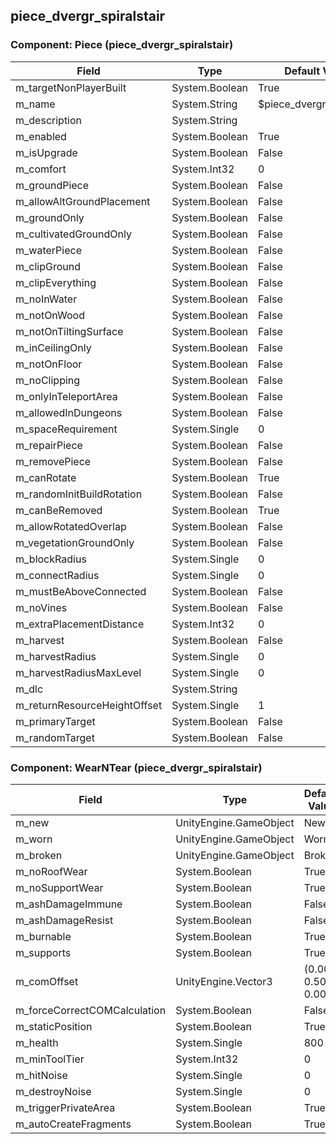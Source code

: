 ## piece_dvergr_spiralstair

### Component: Piece (piece_dvergr_spiralstair)

|Field|Type|Default Value|
|-----|----|-------------|
|m_targetNonPlayerBuilt|System.Boolean|True|
|m_name|System.String|$piece_dvergr_spiralstair|
|m_description|System.String||
|m_enabled|System.Boolean|True|
|m_isUpgrade|System.Boolean|False|
|m_comfort|System.Int32|0|
|m_groundPiece|System.Boolean|False|
|m_allowAltGroundPlacement|System.Boolean|False|
|m_groundOnly|System.Boolean|False|
|m_cultivatedGroundOnly|System.Boolean|False|
|m_waterPiece|System.Boolean|False|
|m_clipGround|System.Boolean|False|
|m_clipEverything|System.Boolean|False|
|m_noInWater|System.Boolean|False|
|m_notOnWood|System.Boolean|False|
|m_notOnTiltingSurface|System.Boolean|False|
|m_inCeilingOnly|System.Boolean|False|
|m_notOnFloor|System.Boolean|False|
|m_noClipping|System.Boolean|False|
|m_onlyInTeleportArea|System.Boolean|False|
|m_allowedInDungeons|System.Boolean|False|
|m_spaceRequirement|System.Single|0|
|m_repairPiece|System.Boolean|False|
|m_removePiece|System.Boolean|False|
|m_canRotate|System.Boolean|True|
|m_randomInitBuildRotation|System.Boolean|False|
|m_canBeRemoved|System.Boolean|True|
|m_allowRotatedOverlap|System.Boolean|False|
|m_vegetationGroundOnly|System.Boolean|False|
|m_blockRadius|System.Single|0|
|m_connectRadius|System.Single|0|
|m_mustBeAboveConnected|System.Boolean|False|
|m_noVines|System.Boolean|False|
|m_extraPlacementDistance|System.Int32|0|
|m_harvest|System.Boolean|False|
|m_harvestRadius|System.Single|0|
|m_harvestRadiusMaxLevel|System.Single|0|
|m_dlc|System.String||
|m_returnResourceHeightOffset|System.Single|1|
|m_primaryTarget|System.Boolean|False|
|m_randomTarget|System.Boolean|False|

### Component: WearNTear (piece_dvergr_spiralstair)

|Field|Type|Default Value|
|-----|----|-------------|
|m_new|UnityEngine.GameObject|New|
|m_worn|UnityEngine.GameObject|Worn|
|m_broken|UnityEngine.GameObject|Broken|
|m_noRoofWear|System.Boolean|True|
|m_noSupportWear|System.Boolean|True|
|m_ashDamageImmune|System.Boolean|False|
|m_ashDamageResist|System.Boolean|False|
|m_burnable|System.Boolean|True|
|m_supports|System.Boolean|True|
|m_comOffset|UnityEngine.Vector3|(0.00, 0.50, 0.00)|
|m_forceCorrectCOMCalculation|System.Boolean|False|
|m_staticPosition|System.Boolean|True|
|m_health|System.Single|800|
|m_minToolTier|System.Int32|0|
|m_hitNoise|System.Single|0|
|m_destroyNoise|System.Single|0|
|m_triggerPrivateArea|System.Boolean|True|
|m_autoCreateFragments|System.Boolean|True|


